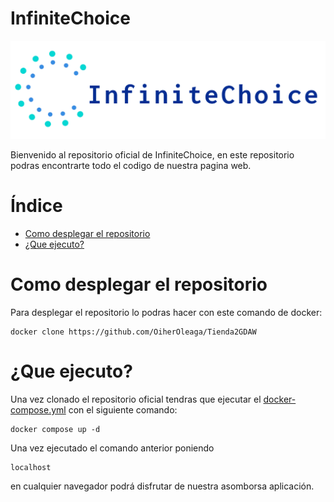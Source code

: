 # InfiniteChoice

![Logo InfiniteChoice](https://github.com/OiherOleaga/Tienda2GDAW/blob/documentacion/www/assets/Logo/logo.png)

Bienvenido al repositorio oficial de InfiniteChoice, en este repositorio podras encontrarte todo el codigo de nuestra pagina web.

# Índice

* [Como desplegar el repositorio](#como-desplegar-el-repositorio)
* [¿Que ejecuto?](#que-ejecuto)

# Como desplegar el repositorio
Para desplegar el repositorio lo podras hacer con este comando de docker:
```
docker clone https://github.com/OiherOleaga/Tienda2GDAW
```

# ¿Que ejecuto?
Una vez clonado el repositorio oficial tendras que ejecutar el [docker-compose.yml](https://github.com/OiherOleaga/Tienda2GDAW/blob/documentacion/docker-compose.yml) con el siguiente comando: 
```
docker compose up -d
```
Una vez ejecutado el comando anterior poniendo 
``` 
localhost
```
en cualquier navegador podrá disfrutar de nuestra asomborsa aplicación.